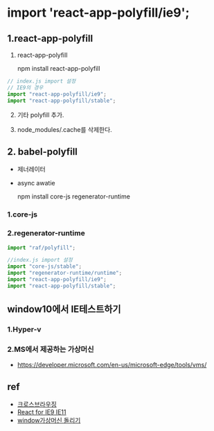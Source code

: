 # import 'react-app-polyfill/ie9';

## 1.react-app-polyfill

1. react-app-polyfill

   npm install react-app-polyfill

```js
// index.js import 설정
// IE9의 경우
import "react-app-polyfill/ie9";
import "react-app-polyfill/stable";
```

2. 기타 polyfill 추가.

3. node_modules/.cache를 삭제한다.

## 2. babel-polyfill

- 제너레이터
- async awatie

  npm install core-js regenerator-runtime

### 1.core-js

### 2.regenerator-runtime

```js
import "raf/polyfill";
```

```js
//index.js import 설정
import "core-js/stable";
import "regenerator-runtime/runtime";
import "react-app-polyfill/ie9";
import "react-app-polyfill/stable";
```

## window10에서 IE테스트하기

### 1.Hyper-v

### 2.MS에서 제공하는 가상머신

- https://developer.microsoft.com/en-us/microsoft-edge/tools/vms/

## ref

- [크로스브라우징](https://velog.io/@pks787/react-IE%EC%97%90%EC%84%9C-%EC%9E%91%EB%8F%99%EC%8B%9C%ED%82%A4%EA%B8%B0)
- [React for IE9 IE11](https://gojjc.tistory.com/entry/React-ie9-ie11-%ED%98%B8%ED%99%98%EC%8B%9C%ED%82%A4%EB%8A%94-%EB%B0%A9%EB%B2%95)
- [window가상머신 돌리기](https://www.codingfactory.net/11501)
